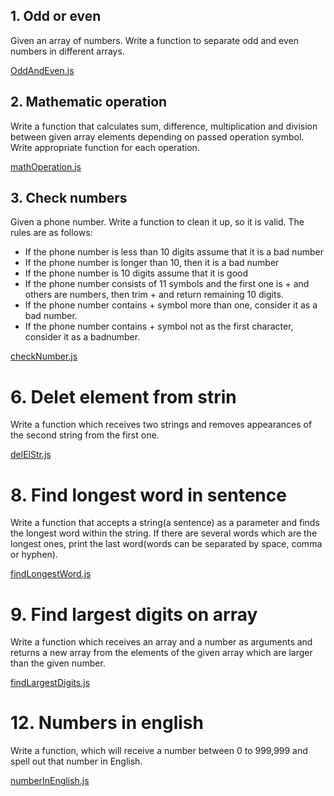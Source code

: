 ## 1. Odd or even

Given an array of numbers. Write a function to separate odd and even numbers in different arrays.

[OddAndEven.js](OddAndEven.js)

## 2. Mathematic operation

Write a function that calculates sum, difference, multiplication and division between given array
elements depending on passed operation symbol. Write appropriate function for each operation.

[mathOperation.js](mathOperation.js)

## 3. Check numbers

Given a phone number. Write a function to clean it up, so it is valid. The rules are as follows:

- If the phone number is less than 10 digits assume that it is a bad number
- If the phone number is longer than 10, then it is a bad number
- If the phone number is 10 digits assume that it is good
- If the phone number consists of 11 symbols and the first one is + and others are numbers, then trim +
  and return remaining 10 digits.
- If the phone number contains + symbol more than one, consider it as a bad number.
- If the phone number contains + symbol not as the first character, consider it as a badnumber.

[checkNumber.js](checkNumber.js)

# 6. Delet element from strin

Write a function which receives two strings and removes appearances of the second string from the
first one.

[delElStr.js](delElStr.js)

# 8. Find longest word in sentence

Write a function that accepts a string(a sentence) as a parameter and finds the longest word within
the string. If there are several words which are the longest ones, print the last word(words can be
separated by space, comma or hyphen).

[findLongestWord.js](findLongestWord.js)

# 9. Find largest digits on array

Write a function which receives an array and a number as arguments and returns a new array from
the elements of the given array which are larger than the given number.

[findLargestDigits.js](findLargestDigits.js)

# 12. Numbers in english

Write a function, which will receive a number between 0 to 999,999 and spell out that number in
English.

[numberInEnglish.js](numberInEnglish.js)
